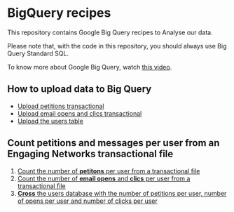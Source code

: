 # BigQuery recipes

This repository contains Google Big Query recipes to Analyse our data.

Please note that, with the code in this repository, you should always use Big Query Standard SQL.

To know more about Google Big Query, watch [this video](https://www.youtube.com/watch?v=eyBK9nj-7AA).

## How to upload data to Big Query

* [Upload petitions transactional](upload-petitions-transactional.md)
* [Upload email opens and clics transactional](upload-mails-transactional.md)
* [Upload the users table](upload-users-table.md)

## Count petitions and messages per user from an Engaging Networks transactional file

1. [Count the number of **petitons** per user from a transactional file](count-petitions-per-user-from-transactional.sql)
2. [Count the number of **email opens** and **clics** per user from a transactional file](count-messages-per-user-from-transactional.sql)
3. [**Cross** the users database with the number of petitions per user, number of opens per user and number of clicks per user](cross-signups-opens-clics-with-users.sql)
